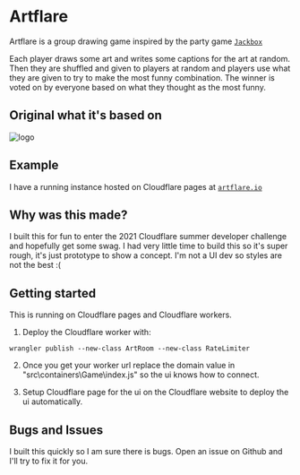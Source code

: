# Artflare
Artflare is a group drawing game inspired by the party game [`Jackbox`](https://store.steampowered.com/app/434170/The_Jackbox_Party_Pack_3)

Each player draws some art and writes some captions for the art at random. Then they are shuffled and given to players at random and players use what they are given to try to make the most funny combination. The winner is voted on by everyone based on what they thought as the most funny.

## Original what it's based on
![logo](example.gif)

## Example
I have a running instance hosted on Cloudflare pages at [`artflare.io`](https://artflare.io)

## Why was this made?
I built this for fun to enter the 2021 Cloudflare summer developer challenge and hopefully get some swag. I had very little time to build this so it's super rough, it's just prototype to show a concept. I'm not a UI dev so styles are not the best :(

## Getting started
This is running on Cloudflare pages and Cloudflare workers.

1. Deploy the Cloudflare worker with:
```console
wrangler publish --new-class ArtRoom --new-class RateLimiter
```

2. Once you get your worker url replace the domain value in "src\containers\Game\index.js" so the ui knows how to connect.

3. Setup Cloudflare page for the ui on the Cloudflare website to deploy the ui automatically.

## Bugs and Issues
I built this quickly so I am sure there is bugs. Open an issue on Github and I'll try to fix it for you.
